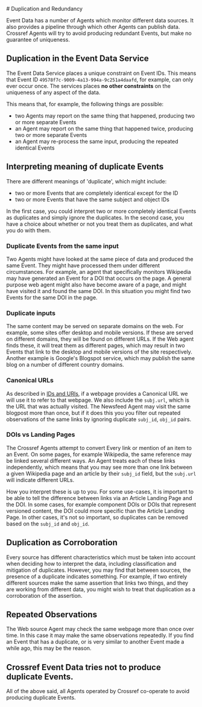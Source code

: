 # Duplication and Redundancy

Event Data has a number of Agents which monitor different data sources. It also provides a pipeline through which other Agents can publish data. Crossref Agents will try to avoid producing redundant Events, but make no guarantee of uniqueness.

## Duplication in the Event Data Service

The Event Data Service places a unique constraint on Event IDs. This means that Event ID `49578f7c-9009-4a13-994a-9c251a4daafd`, for example, can only ever occur once. The services places **no other constraints** on the uniqueness of any aspect of the data.

This means that, for example, the following things are possible:

 - two Agents may report on the same thing that happened, producing two or more separate Events
 - an Agent may report on the same thing that happened twice, producing two or more separate Events
 - an Agent may re-process the same input, producing the repeated identical Events

## Interpreting meaning of duplicate Events

There are different meanings of 'duplicate', which might include:

 - two or more Events that are completely identical except for the ID
 - two or more Events that have the same subject and object IDs

In the first case, you could interpret two or more completely identical Events as duplicates and simply ignore the duplicates. In the second case, you have a choice about whether or not you treat them as duplicates, and what you do with them.

### Duplicate Events from the same input

Two Agents might have looked at the same piece of data and produced the same Event. They might have processed them under different circumstances. For example, an agent that specifically monitors Wikipedia may have generated an Event for a DOI that occurs on the page. A general purpose web agent might also have become aware of a page, and might have visited it and found the same DOI. In this situation you might find two Events for the same DOI in the page.

### Duplicate inputs

The same content may be served on separate domains on the web. For example, some sites offer desktop and mobile versions. If these are served on different domains, they will be found on different URLs. If the Web agent finds these, it will treat them as different pages, which may result in two Events that link to the desktop and mobile versions of the site respectively. Another example is Google's Blogspot service, which may publish the same blog on a number of different country domains.

### Canonical URLs

As described in [IDs and URls](ids-and-urls), if a webpage provides a Canonical URL we will use it to refer to that webpage. We also include the `subj.url`, which is the URL that was actually visited. The Newsfeed Agent may visit the same blogpost more than once, but if it does this you you filter out repeated observations of the same links by ignoring duplicate `subj_id`, `obj_id` pairs.

### DOIs vs Landing Pages

The Crossref Agents attempt to convert Every link or mention of an item to an Event. On some pages, for example Wikipedia, the same reference may be linked several different ways. An Agent treats each of these links independently, which means that you may see more than one link between a given Wikipedia page and an article by their `subj_id` field, but the `subj.url` will indicate different URLs.

How you interpret these is up to you. For some use-cases, it is important to be able to tell the difference between links via an Article Landing Page and the DOI. In some cases, for example component DOIs or DOIs that represent versioned content, the DOI could more specific than the Article Landing Page. In other cases, it's not so important, so duplicates can be removed based on the `subj_id` and `obj_id`.

## Duplication as Corroboration

Every source has different characteristics which must be taken into account when deciding how to interpret the data, including classification and mitigation of duplicates. However, you may find that between sources, the presence of a duplicate indicates something. For example, if two entirely different sources make the same assertion that links two things, and they are working from different data, you might wish to treat that duplication as a corroboration of the assertion. 

## Repeated Observations

The Web source Agent may check the same webpage more than once over time. In this case it may make the same observations repeatedly. If you find an Event that has a duplicate, or is very similar to another Event made a while ago, this may be the reason.

## Crossref Event Data tries not to produce duplicate Events.

All of the above said, all Agents operated by Crossref co-operate to avoid producing duplicate Events. 
